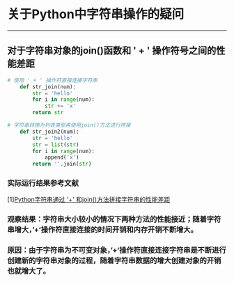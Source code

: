 # 关于Python中字符串操作的疑问
-------------


## 对于字符串对象的join()函数和 ' + ' 操作符号之间的性能差距

```python
# 使用 ' + ' 操作符直接连接字符串
    def str_join(num):
        str = 'hello'
        for i in range(num):
            str += 'x'
        return str

# 字符串转换为列表类型再使用join()方法进行拼接
    def str_join2(num):
        str = 'hello'
        str = list(str)
        for i in range(num):
            append('x')
        return ''.join(str)
```
### 实际运行结果参考文献
[1][Python字符串通过 '+' 和join()方法拼接字符串的性能差距](https://blog.csdn.net/Jerry_1126/article/details/86584936)


### 观察结果：字符串大小较小的情况下两种方法的性能接近；随着字符串增大，’+‘操作符直接连接的时间开销和内存开销不断增大。
### 原因：由于字符串为不可变对象，’+‘操作符直接连接字符串是不断进行创建新的字符串对象的过程，随着字符串数据的增大创建对象的开销也就增大了。
